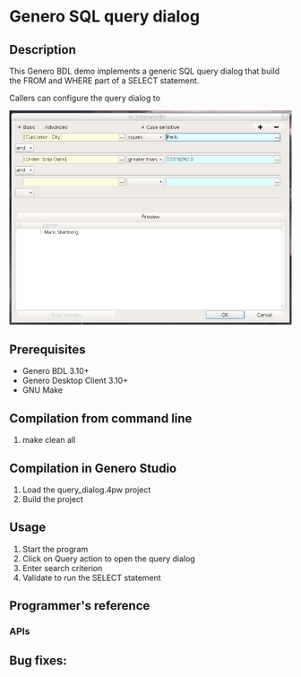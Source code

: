 # Genero SQL query dialog

## Description

This Genero BDL demo implements a generic SQL query dialog that build the
FROM and WHERE part of a SELECT statement.

Callers can configure the query dialog to 

![Genero SQL query dialog (GDC)](https://github.com/FourjsGenero/fgl_query_dialog/raw/master/docs/screen-001.png)

## Prerequisites

* Genero BDL 3.10+
* Genero Desktop Client 3.10+
* GNU Make

## Compilation from command line

1. make clean all

## Compilation in Genero Studio

1. Load the query_dialog.4pw project
2. Build the project

## Usage

1. Start the program
2. Click on Query action to open the query dialog
3. Enter search criterion
4. Validate to run the SELECT statement

## Programmer's reference

### APIs

## Bug fixes:

